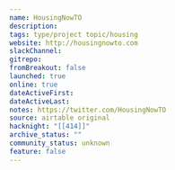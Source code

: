 ```yaml
---
name: HousingNowTO
description: 
tags: type/project topic/housing
website: http://housingnowto.com
slackChannel: 
gitrepo: 
fromBreakout: false
launched: true
online: true
dateActiveFirst: 
dateActiveLast: 
notes: https://twitter.com/HousingNowTO
source: airtable original
hacknight: "[[414]]"
archive_status: ""
community_status: unknown
feature: false
---
```

